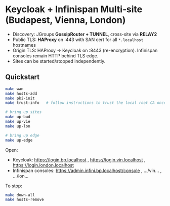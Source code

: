# Keycloak + Infinispan Multi‑site (Budapest, Vienna, London)

- Discovery: JGroups **GossipRouter + TUNNEL**, cross-site via **RELAY2**
- Public TLS: **HAProxy** on :443 with SAN cert for all `*.localhost` hostnames
- Origin TLS: HAProxy → Keycloak on :8443 (re-encryption). Infinispan consoles remain HTTP behind TLS edge.
- Sites can be started/stopped independently.

## Quickstart

```bash
make wan
make hosts-add
make pki-init
make trust-info   # follow instructions to trust the local root CA once

# bring up sites
make up-bud
make up-vie
make up-lon

# bring up edge
make up-edge
```

Open:
- Keycloak: https://login.bp.localhost , https://login.vin.localhost , https://login.london.localhost
- Infinispan consoles: https://admin.infini.bp.localhost/console , .../vin... , .../lon...

To stop:
```bash
make down-all
make hosts-remove
```
